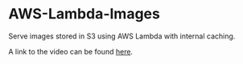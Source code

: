 # AWS-Lambda-Images

Serve images stored in S3 using AWS Lambda with internal caching.
 
A link to the video can be found [here](https://youtu.be/VFQlekjeMtA).
